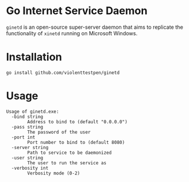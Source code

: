 # Go Internet Service Daemon

`ginetd` is an open-source super-server daemon that aims to replicate the functionality of `xinetd` running on Microsoft Windows.

# Installation

```
go install github.com/violenttestpen/ginetd
```

# Usage

```
Usage of ginetd.exe:
  -bind string
        Address to bind to (default "0.0.0.0")
  -pass string
        The password of the user
  -port int
        Port number to bind to (default 8080)
  -server string
        Path to service to be daemonized
  -user string
        The user to run the service as
  -verbosity int
        Verbosity mode (0-2)
```